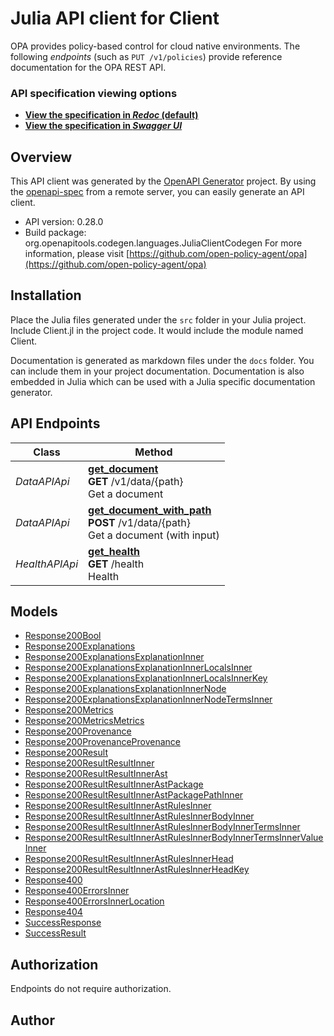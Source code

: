 # Julia API client for Client

OPA provides policy-based control for cloud native environments. The following *endpoints* (such as `PUT /v1/policies`) provide reference documentation for the OPA REST API.

### API specification viewing options

- **[View the specification in *Redoc* (default)](index.html)**
- **[View the specification in *Swagger UI*](swagger-ui.html)**

## Overview
This API client was generated by the [OpenAPI Generator](https://openapi-generator.tech) project.  By using the [openapi-spec](https://openapis.org) from a remote server, you can easily generate an API client.

- API version: 0.28.0
- Build package: org.openapitools.codegen.languages.JuliaClientCodegen
For more information, please visit [https://github.com/open-policy-agent/opa](https://github.com/open-policy-agent/opa)


## Installation
Place the Julia files generated under the `src` folder in your Julia project. Include Client.jl in the project code.
It would include the module named Client.

Documentation is generated as markdown files under the `docs` folder. You can include them in your project documentation.
Documentation is also embedded in Julia which can be used with a Julia specific documentation generator.

## API Endpoints

Class | Method
------------ | -------------
*DataAPIApi* | [**get_document**](docs/DataAPIApi.md#get_document)<br/>**GET** /v1/data/{path}<br/>Get a document
*DataAPIApi* | [**get_document_with_path**](docs/DataAPIApi.md#get_document_with_path)<br/>**POST** /v1/data/{path}<br/>Get a document (with input)
*HealthAPIApi* | [**get_health**](docs/HealthAPIApi.md#get_health)<br/>**GET** /health<br/>Health


## Models

 - [Response200Bool](docs/Response200Bool.md)
 - [Response200Explanations](docs/Response200Explanations.md)
 - [Response200ExplanationsExplanationInner](docs/Response200ExplanationsExplanationInner.md)
 - [Response200ExplanationsExplanationInnerLocalsInner](docs/Response200ExplanationsExplanationInnerLocalsInner.md)
 - [Response200ExplanationsExplanationInnerLocalsInnerKey](docs/Response200ExplanationsExplanationInnerLocalsInnerKey.md)
 - [Response200ExplanationsExplanationInnerNode](docs/Response200ExplanationsExplanationInnerNode.md)
 - [Response200ExplanationsExplanationInnerNodeTermsInner](docs/Response200ExplanationsExplanationInnerNodeTermsInner.md)
 - [Response200Metrics](docs/Response200Metrics.md)
 - [Response200MetricsMetrics](docs/Response200MetricsMetrics.md)
 - [Response200Provenance](docs/Response200Provenance.md)
 - [Response200ProvenanceProvenance](docs/Response200ProvenanceProvenance.md)
 - [Response200Result](docs/Response200Result.md)
 - [Response200ResultResultInner](docs/Response200ResultResultInner.md)
 - [Response200ResultResultInnerAst](docs/Response200ResultResultInnerAst.md)
 - [Response200ResultResultInnerAstPackage](docs/Response200ResultResultInnerAstPackage.md)
 - [Response200ResultResultInnerAstPackagePathInner](docs/Response200ResultResultInnerAstPackagePathInner.md)
 - [Response200ResultResultInnerAstRulesInner](docs/Response200ResultResultInnerAstRulesInner.md)
 - [Response200ResultResultInnerAstRulesInnerBodyInner](docs/Response200ResultResultInnerAstRulesInnerBodyInner.md)
 - [Response200ResultResultInnerAstRulesInnerBodyInnerTermsInner](docs/Response200ResultResultInnerAstRulesInnerBodyInnerTermsInner.md)
 - [Response200ResultResultInnerAstRulesInnerBodyInnerTermsInnerValueInner](docs/Response200ResultResultInnerAstRulesInnerBodyInnerTermsInnerValueInner.md)
 - [Response200ResultResultInnerAstRulesInnerHead](docs/Response200ResultResultInnerAstRulesInnerHead.md)
 - [Response200ResultResultInnerAstRulesInnerHeadKey](docs/Response200ResultResultInnerAstRulesInnerHeadKey.md)
 - [Response400](docs/Response400.md)
 - [Response400ErrorsInner](docs/Response400ErrorsInner.md)
 - [Response400ErrorsInnerLocation](docs/Response400ErrorsInnerLocation.md)
 - [Response404](docs/Response404.md)
 - [SuccessResponse](docs/SuccessResponse.md)
 - [SuccessResult](docs/SuccessResult.md)


<a id="authorization"></a>
## Authorization
Endpoints do not require authorization.


## Author



